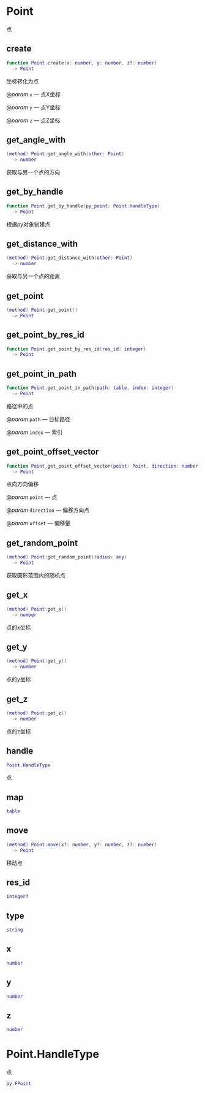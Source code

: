 # Point

点

## create

```lua
function Point.create(x: number, y: number, z?: number)
  -> Point
```

坐标转化为点

@*param* `x` — 点X坐标

@*param* `y` — 点Y坐标

@*param* `z` — 点Z坐标
## get_angle_with

```lua
(method) Point:get_angle_with(other: Point)
  -> number
```

 获取与另一个点的方向
## get_by_handle

```lua
function Point.get_by_handle(py_point: Point.HandleType)
  -> Point
```

根据py对象创建点
## get_distance_with

```lua
(method) Point:get_distance_with(other: Point)
  -> number
```

 获取与另一个点的距离
## get_point

```lua
(method) Point:get_point()
  -> Point
```

## get_point_by_res_id

```lua
function Point.get_point_by_res_id(res_id: integer)
  -> Point
```

## get_point_in_path

```lua
function Point.get_point_in_path(path: table, index: integer)
  -> Point
```

路径中的点

@*param* `path` — 目标路径

@*param* `index` — 索引
## get_point_offset_vector

```lua
function Point.get_point_offset_vector(point: Point, direction: number, offset: number)
  -> Point
```

点向方向偏移

@*param* `point` — 点

@*param* `direction` — 偏移方向点

@*param* `offset` — 偏移量
## get_random_point

```lua
(method) Point:get_random_point(radius: any)
  -> Point
```

获取圆形范围内的随机点
## get_x

```lua
(method) Point:get_x()
  -> number
```

点的x坐标
## get_y

```lua
(method) Point:get_y()
  -> number
```

点的y坐标
## get_z

```lua
(method) Point:get_z()
  -> number
```

点的z坐标
## handle

```lua
Point.HandleType
```

点
## map

```lua
table
```

## move

```lua
(method) Point:move(x?: number, y?: number, z?: number)
  -> Point
```

 移动点
## res_id

```lua
integer?
```

## type

```lua
string
```

## x

```lua
number
```

## y

```lua
number
```

## z

```lua
number
```


# Point.HandleType

点


```lua
py.FPoint
```


